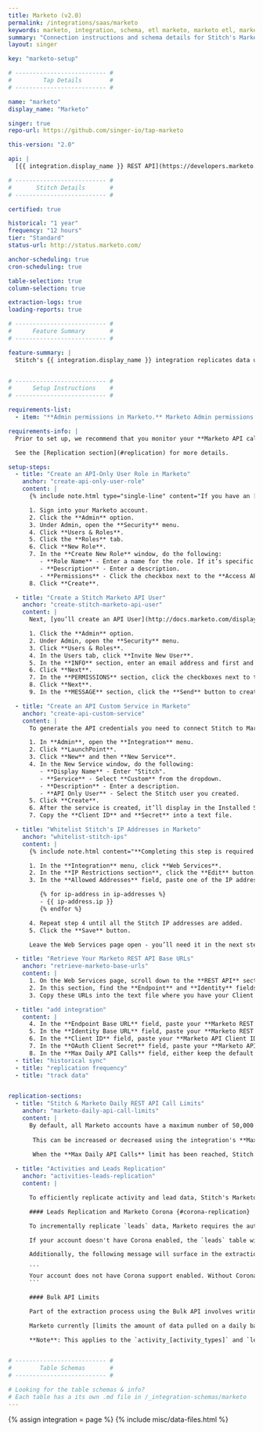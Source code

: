 ```yaml
---
title: Marketo (v2.0)
permalink: /integrations/saas/marketo
keywords: marketo, integration, schema, etl marketo, marketo etl, marketo schema
summary: "Connection instructions and schema details for Stitch's Marketo integration."
layout: singer

key: "marketo-setup"

# -------------------------- #
#         Tap Details        #
# -------------------------- #

name: "marketo"
display_name: "Marketo"

singer: true
repo-url: https://github.com/singer-io/tap-marketo

this-version: "2.0"

api: |
  [{{ integration.display_name }} REST API](https://developers.marketo.com/rest-api/){:target="new"}

# -------------------------- #
#       Stitch Details       #
# -------------------------- #

certified: true

historical: "1 year"
frequency: "12 hours"
tier: "Standard"
status-url: http://status.marketo.com/

anchor-scheduling: true
cron-scheduling: true

table-selection: true
column-selection: true

extraction-logs: true
loading-reports: true

# -------------------------- #
#      Feature Summary       #
# -------------------------- #

feature-summary: |
  Stitch's {{ integration.display_name }} integration replicates data using the {{ integration.api | flatify | strip }}. Refer to the [Schema](#schema) section for a list of objects available for replication.


# -------------------------- #
#      Setup Instructions    #
# -------------------------- #

requirements-list:
  - item: "**Admin permissions in Marketo.** Marketo Admin permissions are required to complete portions of the setup process."

requirements-info: |
  Prior to set up, we recommend that you monitor your **Marketo API call usage** if other applications are also connected to your Marketo account. While Stitch is designed to use only a portion of your allotted API calls, replication may be impacted if numerous applications are using the API.

  See the [Replication section](#replication) for more details.

setup-steps:
  - title: "Create an API-Only User Role in Marketo"
    anchor: "create-api-only-user-role"
    content: |
      {% include note.html type="single-line" content="If you have an [API-Only User Role](http://docs.marketo.com/display/public/DOCS/Create+an+API+Only+User+Role) in your Marketo account, [skip to the next section](#create-stitch-marketo-api-user)." %}

      1. Sign into your Marketo account.
      2. Click the **Admin** option.
      3. Under Admin, open the **Security** menu.
      4. Click **Users & Roles**.
      5. Click the **Roles** tab.
      6. Click **New Role**.
      7. In the **Create New Role** window, do the following:
         - **Role Name** - Enter a name for the role. If it’s specific to Stitch, make the name specific - something like "Stitch API Role."
         - **Description** - Enter a description.
         - **Permissions** - Click the checkbox next to the **Access API** option.
      8. Click **Create**.

  - title: "Create a Stitch Marketo API User"
    anchor: "create-stitch-marketo-api-user"
    content: |
      Next, [you’ll create an API User](http://docs.marketo.com/display/public/DOCS/Create+an+API+Only+User) for Stitch. Creating a Stitch-specific user ensures that Stitch is easily distinguishable in any logs or audits.

      1. Click the **Admin** option.
      2. Under Admin, open the **Security** menu.
      3. Click **Users & Roles**.
      4. In the Users tab, click **Invite New User**.
      5. In the **INFO** section, enter an email address and first and last name.
      6. Click **Next**.
      7. In the **PERMISSIONS** section, click the checkboxes next to the **API User Role** you created and the **API Only option**.
      8. Click **Next**.
      9. In the **MESSAGE** section, click the **Send** button to create the user.

  - title: "Create an API Custom Service in Marketo"
    anchor: "create-api-custom-service"
    content: |
      To generate the API credentials you need to connect Stitch to Marketo, you need to [create an API Custom Service](http://docs.marketo.com/display/public/DOCS/Create+a+Custom+Service+for+Use+with+ReST+API) and associate it with the Stitch API user.

      1. In **Admin**, open the **Integration** menu.
      2. Click **LaunchPoint**.
      3. Click **New** and then **New Service**.
      4. In the New Service window, do the following:
         - **Display Name** - Enter "Stitch".
         - **Service** - Select **Custom** from the dropdown.
         - **Description** - Enter a description.
         - **API Only User** - Select the Stitch user you created.
      5. Click **Create**.
      6. After the service is created, it’ll display in the Installed Services grid. Click the **View Details** link to display your API credentials.
      7. Copy the **Client ID** and **Secret** into a text file.

  - title: "Whitelist Stitch's IP Addresses in Marketo"
    anchor: "whitelist-stitch-ips"
    content: |
      {% include note.html content="**Completing this step is required only if you have IP Restriction enabled in Marketo.** You can check if this setting is enabled by clicking **Admin > Web Services** and looking in the **IP Restrictions** section. If this setting isn't enabled, skip ahead to the next step." %}

      1. In the **Integration** menu, click **Web Services**.
      2. In the **IP Restrictions section**, click the **Edit** button.
      3. In the **Allowed Addresses** field, paste one of the IP addresses listed below and then click **Add**.

         {% for ip-address in ip-addresses %}
         - {{ ip-address.ip }}
         {% endfor %}

      4. Repeat step 4 until all the Stitch IP addresses are added.
      5. Click the **Save** button.

      Leave the Web Services page open - you’ll need it in the next step.

  - title: "Retrieve Your Marketo REST API Base URLs"
    anchor: "retrieve-marketo-base-urls"
    content: |
      1. On the Web Services page, scroll down to the **REST API** section.
      2. In this section, find the **Endpoint** and **Identity** fields.
      3. Copy these URLs into the text file where you have your Client ID and Client Secret.

  - title: "add integration"
    content: |
      4. In the **Endpoint Base URL** field, paste your **Marketo REST API Endpoint URL**.
      5. In the **Identity Base URL** field, paste your **Marketo REST API Identity URL**.
      6. In the **Client ID** field, paste your **Marketo API Client ID**.
      7. In the **OAuth Client Secret** field, paste your **Marketo API Client Secret**.
      8. In the **Max Daily API Calls** field, either keep the default 40,000 value or use a larger number based on your **Marketo API Quota**
  - title: "historical sync"
  - title: "replication frequency"
  - title: "track data"


replication-sections:
  - title: "Stitch & Marketo Daily REST API Call Limits"
    anchor: "marketo-daily-api-call-limits"
    content: |
      By default, all Marketo accounts have a maximum number of 50,000 daily account calls. Stitch's Marketo integration is designed to use up to 40,000 of these calls per day to allow other applications API access to your Marketo account.
       
       This can be increased or decreased using the integration's **Max Daily API Calls** field.
       
       When the **Max Daily API Calls** limit has been reached, Stitch will be unable to replicate any Marketo data until more API quota is available. If you find that the 50,000 total call limit isn't enough, contact Marketo support to inquire about raising your limit.

  - title: "Activities and Leads Replication"
    anchor: "activities-leads-replication"
    content: |

      To efficiently replicate activity and lead data, Stitch's Marketo integration uses the Bulk API to extract data. While this approach is more efficient than the REST API, it may also impact your overall row count and frequency with which data is replicated.

      #### Leads Replication and Marketo Corona {#corona-replication}

      To incrementally replicate `leads` data, Marketo requires the authorizing account to have a feature called Corona. Corona allows Stitch to use an `updatedAt` query parameter to extract only new and updated data from the `leads` endpoint.

      If your account doesn't have Corona enabled, the `leads` table will use Full Table Replication. 

      Additionally, the following message will surface in the extraction logs:

      ```
      Your account does not have Corona support enabled. Without Corona, each sync of the Leads table requires a full export which can lead to lower data freshness. Please contact Marketo to request Corona support be added to your account.
      ```

      #### Bulk API Limits

      Part of the extraction process using the Bulk API involves writing and downloading a file of the extracted data. Stitch then pushes the data from this file into your destination.

      Marketo currently [limits the amount of data pulled on a daily basis to 500MB](http://developers.marketo.com/rest-api/bulk-extract/#limits). Exceeding the limit will pause replication until midnight CT, when it will be possible to resume.

      **Note**: This applies to the `activity_[activity_types]` and `leads` tables and is a separate quota from the REST API call limits mentioned previously.


# -------------------------- #
#        Table Schemas       #
# -------------------------- #

# Looking for the table schemas & info?
# Each table has a its own .md file in /_integration-schemas/marketo
---
```

{% assign integration = page %}
{% include misc/data-files.html %}
